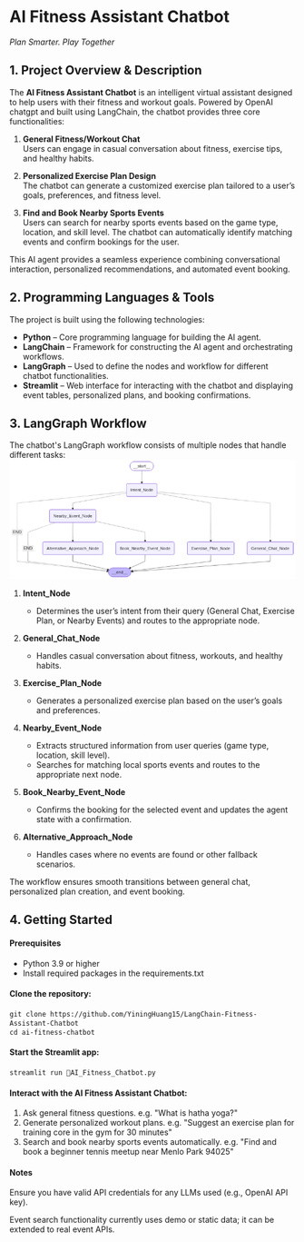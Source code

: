 # AI Fitness Assistant Chatbot
*Plan Smarter. Play Together*

## 1. Project Overview & Description
The **AI Fitness Assistant Chatbot** is an intelligent virtual assistant designed to help users with their fitness and workout goals. Powered by OpenAI chatgpt and built using LangChain, the chatbot provides three core functionalities:

1. **General Fitness/Workout Chat**  
   Users can engage in casual conversation about fitness, exercise tips, and healthy habits.

2. **Personalized Exercise Plan Design**  
   The chatbot can generate a customized exercise plan tailored to a user’s goals, preferences, and fitness level.

3. **Find and Book Nearby Sports Events**  
   Users can search for nearby sports events based on the game type, location, and skill level. The chatbot can automatically identify matching events and confirm bookings for the user.

This AI agent provides a seamless experience combining conversational interaction, personalized recommendations, and automated event booking.


## 2. Programming Languages & Tools
The project is built using the following technologies:

- **Python** – Core programming language for building the AI agent.
- **LangChain** – Framework for constructing the AI agent and orchestrating workflows.
- **LangGraph** – Used to define the nodes and workflow for different chatbot functionalities.
- **Streamlit** – Web interface for interacting with the chatbot and displaying event tables, personalized plans, and booking confirmations.


## 3. LangGraph Workflow
The chatbot's LangGraph workflow consists of multiple nodes that handle different tasks:
![LangGraph Workflow](https://github.com/YiningHuang15/LangChain-Fitness-Assistant-Chatbot/blob/main/langgraph-workflow.png)

1. **Intent_Node**  
   - Determines the user’s intent from their query (General Chat, Exercise Plan, or Nearby Events) and routes to the appropriate node.

2. **General_Chat_Node**  
   - Handles casual conversation about fitness, workouts, and healthy habits.

3. **Exercise_Plan_Node**  
   - Generates a personalized exercise plan based on the user’s goals and preferences.

4. **Nearby_Event_Node**  
   - Extracts structured information from user queries (game type, location, skill level).  
   - Searches for matching local sports events and routes to the appropriate next node.

5. **Book_Nearby_Event_Node**  
   - Confirms the booking for the selected event and updates the agent state with a confirmation.

6. **Alternative_Approach_Node**  
   - Handles cases where no events are found or other fallback scenarios.

The workflow ensures smooth transitions between general chat, personalized plan creation, and event booking.


## 4. Getting Started

#### Prerequisites
- Python 3.9 or higher
- Install required packages in the requirements.txt

#### Clone the repository:
```
git clone https://github.com/YiningHuang15/LangChain-Fitness-Assistant-Chatbot
cd ai-fitness-chatbot
```

#### Start the Streamlit app:
```
streamlit run 💬AI_Fitness_Chatbot.py
```

#### Interact with the AI Fitness Assistant Chatbot:
1. Ask general fitness questions. e.g. "What is hatha yoga?"
2. Generate personalized workout plans. e.g. "Suggest an exercise plan for training core in the gym for 30 minutes"
3. Search and book nearby sports events automatically. e.g. "Find and book a beginner tennis meetup near Menlo Park 94025"

#### Notes
Ensure you have valid API credentials for any LLMs used (e.g., OpenAI API key).

Event search functionality currently uses demo or static data; it can be extended to real event APIs.
